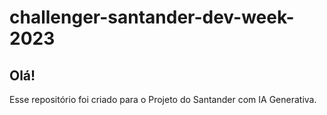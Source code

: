 # challenger-santander-dev-week-2023

## Olá!

Esse repositório foi criado para o Projeto do Santander com IA Generativa.
